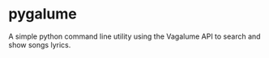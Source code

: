 # pygalume

A simple python command line utility using the Vagalume API to search and show songs lyrics.
